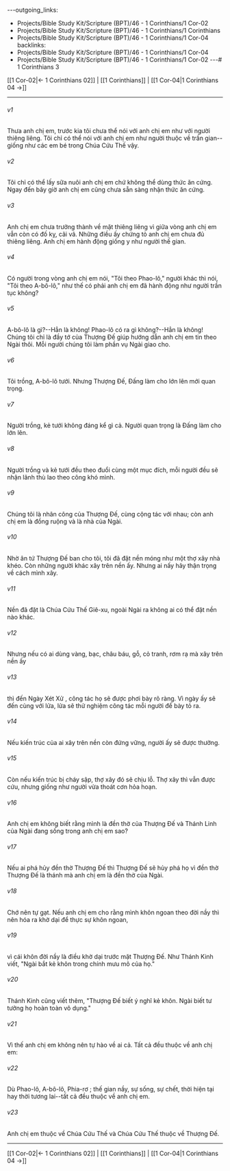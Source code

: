 ---outgoing_links:
  - Projects/Bible Study Kit/Scripture (BPT)/46 - 1 Corinthians/1 Cor-02
  - Projects/Bible Study Kit/Scripture (BPT)/46 - 1 Corinthians/1 Corinthians
  - Projects/Bible Study Kit/Scripture (BPT)/46 - 1 Corinthians/1 Cor-04
backlinks:
  - Projects/Bible Study Kit/Scripture (BPT)/46 - 1 Corinthians/1 Cor-04
  - Projects/Bible Study Kit/Scripture (BPT)/46 - 1 Corinthians/1 Cor-02
---# 1 Corinthians 3

[[1 Cor-02|← 1 Corinthians 02]] | [[1 Corinthians]] | [[1 Cor-04|1 Corinthians 04 →]]
***



###### v1 
Thưa anh chị em, trước kia tôi chưa thể nói với anh chị em như với người thiêng liêng. Tôi chỉ có thể nói với anh chị em như người thuộc về trần gian--giống như các em bé trong Chúa Cứu Thế vậy. 

###### v2 
Tôi chỉ có thể lấy sữa nuôi anh chị em chứ không thể dùng thức ăn cứng. Ngay đến bây giờ anh chị em cũng chưa sẵn sàng nhận thức ăn cứng. 

###### v3 
Anh chị em chưa trưởng thành về mặt thiêng liêng vì giữa vòng anh chị em vẫn còn có đố kỵ, cãi vã. Những điều ấy chứng tỏ anh chị em chưa đủ thiêng liêng. Anh chị em hành động giống y như người thế gian. 

###### v4 
Có người trong vòng anh chị em nói, "Tôi theo Phao-lô," người khác thì nói, "Tôi theo A-bô-lô," như thế có phải anh chị em đã hành động như người trần tục không? 

###### v5 
A-bô-lô là gì?--Hẳn là không! Phao-lô có ra gì không?--Hẳn là không! Chúng tôi chỉ là đầy tớ của Thượng Đế giúp hướng dẫn anh chị em tin theo Ngài thôi. Mỗi người chúng tôi làm phần vụ Ngài giao cho. 

###### v6 
Tôi trồng, A-bô-lô tưới. Nhưng Thượng Đế, Đấng làm cho lớn lên mới quan trọng. 

###### v7 
Người trồng, kẻ tưới không đáng kể gì cả. Người quan trọng là Đấng làm cho lớn lên. 

###### v8 
Người trồng và kẻ tưới đều theo đuổi cùng một mục đích, mỗi người đều sẽ nhận lãnh thù lao theo công khó mình. 

###### v9 
Chúng tôi là nhân công của Thượng Đế, cùng cộng tác với nhau; còn anh chị em là đồng ruộng và là nhà của Ngài. 

###### v10 
Nhờ ân tứ Thượng Đế ban cho tôi, tôi đã đặt nền móng như một thợ xây nhà khéo. Còn những người khác xây trên nền ấy. Nhưng ai nấy hãy thận trọng về cách mình xây. 

###### v11 
Nền đã đặt là Chúa Cứu Thế Giê-xu, ngoài Ngài ra không ai có thể đặt nền nào khác. 

###### v12 
Nhưng nếu có ai dùng vàng, bạc, châu báu, gỗ, cỏ tranh, rơm rạ mà xây trên nền ấy 

###### v13 
thì đến Ngày Xét Xử , công tác họ sẽ được phơi bày rõ ràng. Vì ngày ấy sẽ đến cùng với lửa, lửa sẽ thử nghiệm công tác mỗi người để bày tỏ ra. 

###### v14 
Nếu kiến trúc của ai xây trên nền còn đứng vững, người ấy sẽ được thưởng. 

###### v15 
Còn nếu kiến trúc bị cháy sập, thợ xây đó sẽ chịu lỗ. Thợ xây thì vẫn được cứu, nhưng giống như người vừa thoát cơn hỏa hoạn. 

###### v16 
Anh chị em không biết rằng mình là đền thờ của Thượng Đế và Thánh Linh của Ngài đang sống trong anh chị em sao? 

###### v17 
Nếu ai phá hủy đền thờ Thượng Đế thì Thượng Đế sẽ hủy phá họ vì đền thờ Thượng Đế là thánh mà anh chị em là đền thờ của Ngài. 

###### v18 
Chớ nên tự gạt. Nếu anh chị em cho rằng mình khôn ngoan theo đời nầy thì nên hóa ra khờ dại để thực sự khôn ngoan, 

###### v19 
vì cái khôn đời nầy là điều khờ dại trước mặt Thượng Đế. Như Thánh Kinh viết, "Ngài bắt kẻ khôn trong chính mưu mô của họ." 

###### v20 
Thánh Kinh cũng viết thêm, "Thượng Đế biết ý nghĩ kẻ khôn. Ngài biết tư tưởng họ hoàn toàn vô dụng." 

###### v21 
Vì thế anh chị em không nên tự hào về ai cả. Tất cả đều thuộc về anh chị em: 

###### v22 
Dù Phao-lô, A-bô-lô, Phia-rơ ; thế gian nầy, sự sống, sự chết, thời hiện tại hay thời tương lai--tất cả đều thuộc về anh chị em. 

###### v23 
Anh chị em thuộc về Chúa Cứu Thế và Chúa Cứu Thế thuộc về Thượng Đế.

***
[[1 Cor-02|← 1 Corinthians 02]] | [[1 Corinthians]] | [[1 Cor-04|1 Corinthians 04 →]]

